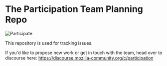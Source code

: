 # The Participation Team Planning Repo

![Participate](https://wiki.mozilla.org/images/d/d0/ParticipationSmall.png)

This repository is used for tracking issues. 

If you'd like to propose new work or get in touch with the team, head over to discourse here: https://discourse.mozilla-community.org/c/participation

